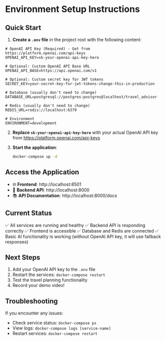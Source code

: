 # Environment Setup Instructions

## Quick Start

1. **Create a `.env` file** in the project root with the following content:

```env
# OpenAI API Key (Required) - Get from https://platform.openai.com/api-keys
OPENAI_API_KEY=sk-your-openai-api-key-here

# Optional: Custom OpenAI API Base URL
OPENAI_API_BASE=https://api.openai.com/v1

# Optional: Custom secret key for JWT tokens
SECRET_KEY=your-secret-key-for-jwt-tokens-change-this-in-production

# Database (usually don't need to change)
DATABASE_URL=postgresql://postgres:postgres@localhost/travel_advisor

# Redis (usually don't need to change)
REDIS_URL=redis://localhost:6379

# Environment
ENVIRONMENT=development
```

2. **Replace `sk-your-openai-api-key-here`** with your actual OpenAI API key from https://platform.openai.com/api-keys

3. **Start the application**:
   ```bash
   docker-compose up -d
   ```

## Access the Application

- 🌐 **Frontend**: http://localhost:8501
- 🔧 **Backend API**: http://localhost:8000
- 📚 **API Documentation**: http://localhost:8000/docs

## Current Status

✅ All services are running and healthy
✅ Backend API is responding correctly
✅ Frontend is accessible
✅ Database and Redis are connected
✅ Basic AI functionality is working (without OpenAI API key, it will use fallback responses)

## Next Steps

1. Add your OpenAI API key to the `.env` file
2. Restart the services: `docker-compose restart`
3. Test the travel planning functionality
4. Record your demo video!

## Troubleshooting

If you encounter any issues:

- Check service status: `docker-compose ps`
- View logs: `docker-compose logs [service-name]`
- Restart services: `docker-compose restart`
